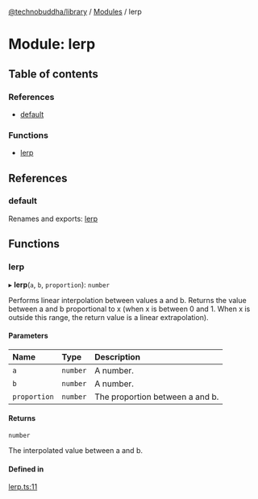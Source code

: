 [@technobuddha/library](../../README.md) / [Modules](../Modules.md) / lerp

# Module: lerp

## Table of contents

### References

- [default](lerp.md#default)

### Functions

- [lerp](lerp.md#lerp)

## References

### default

Renames and exports: [lerp](lerp.md#lerp)

## Functions

### lerp

▸ **lerp**(`a`, `b`, `proportion`): `number`

Performs linear interpolation between values a and b. Returns the value
between a and b proportional to x (when x is between 0 and 1. When x is
outside this range, the return value is a linear extrapolation).

#### Parameters

| Name | Type | Description |
| :------ | :------ | :------ |
| `a` | `number` | A number. |
| `b` | `number` | A number. |
| `proportion` | `number` | The proportion between a and b. |

#### Returns

`number`

The interpolated value between a and b.

#### Defined in

[lerp.ts:11](../../src/lerp.ts#L11)
